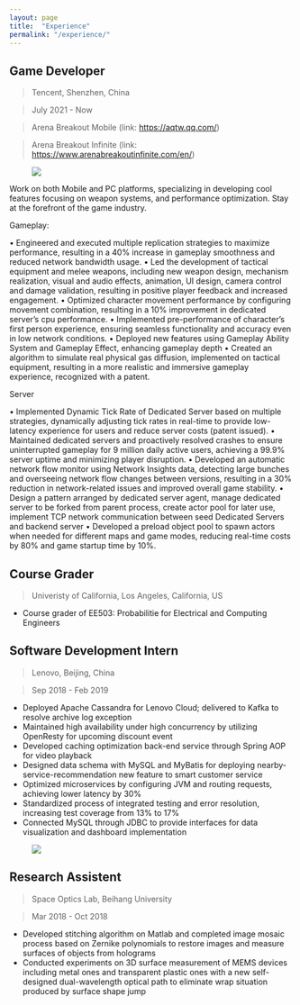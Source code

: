 ```yaml
---
layout: page
title:  "Experience"
permalink: "/experience/"
---
```

## Game Developer
> Tencent, Shenzhen, China

> July 2021 - Now

> Arena Breakout Mobile (link: https://aqtw.qq.com/)

> Arena Breakout Infinite (link: https://www.arenabreakoutinfinite.com/en/)

<figure>
    <img src="../../../assets/images/aba.jpg" />
</figure>

Work on both Mobile and PC platforms, specializing in developing cool features focusing on weapon systems, and performance optimization. Stay at the forefront of the game industry.

Gameplay:

• Engineered and executed multiple replication strategies to maximize performance, resulting in a 40% increase in
gameplay smoothness and reduced network bandwidth usage.
• Led the development of tactical equipment and melee weapons, including new weapon design, mechanism realization, visual and audio effects, animation, UI design, camera control and damage validation, resulting in positive player feedback and increased engagement.
• Optimized character movement performance by configuring movement combination, resulting in a 10% improvement in dedicated server’s cpu performance.
• Implemented pre-performance of character’s first person experience, ensuring seamless functionality and accuracy even in low network conditions.
• Deployed new features using Gameplay Ability System and Gameplay Effect, enhancing gameplay depth
• Created an algorithm to simulate real physical gas diffusion, implemented on tactical equipment, resulting in a more realistic and immersive gameplay experience, recognized with a patent.

Server

• Implemented Dynamic Tick Rate of Dedicated Server based on multiple strategies, dynamically adjusting tick rates in real-time to provide low-latency experience for users and reduce server costs (patent issued).
• Maintained dedicated servers and proactively resolved crashes to ensure uninterrupted gameplay for 9 million daily active users, achieving a 99.9% server uptime and minimizing player disruption.
• Developed an automatic network flow monitor using Network Insights data, detecting large bunches and overseeing network flow changes between versions, resulting in a 30% reduction in network-related issues and improved overall game stability.
• Design a pattern arranged by dedicated server agent, manage dedicated server to be forked from parent process, create actor pool for later use, implement TCP network communication between seed Dedicated Servers and backend server
• Developed a preload object pool to spawn actors when needed for different maps and game modes, reducing real-time costs by 80% and game startup time by 10%.
  
## Course Grader
> Univeristy of California, Los Angeles, California, US

- Course grader of EE503: Probabilitie for Electrical and Computing Engineers

## Software Development Intern
> Lenovo, Beijing, China

> Sep 2018 - Feb 2019

- Deployed Apache Cassandra for Lenovo Cloud; delivered to Kafka to resolve archive log exception
- Maintained high availability under high concurrency by utilizing OpenResty for upcoming discount event
- Developed caching optimization back-end service through Spring AOP for video playback
- Designed data schema with MySQL and MyBatis for deploying nearby-service-recommendation new feature
to smart customer service
- Optimized microservices by configuring JVM and routing requests, achieving lower latency by 30%
- Standardized process of integrated testing and error resolution, increasing test coverage from 13% to 17%
- Connected MySQL through JDBC to provide interfaces for data visualization and dashboard implementation

<figure>
    <img src="../../../assets/images/IMG_1092.jpeg" />
</figure>

## Research Assistent
> Space Optics Lab, Beihang University

> Mar 2018 - Oct 2018

- Developed stitching algorithm on Matlab and completed image mosaic process based on Zernike polynomials to restore images and measure surfaces of objects from holograms
- Conducted experiments on 3D surface measurement of MEMS devices including metal ones and transparent plastic ones with a new self-designed dual-wavelength optical path to eliminate wrap situation produced by surface shape jump
